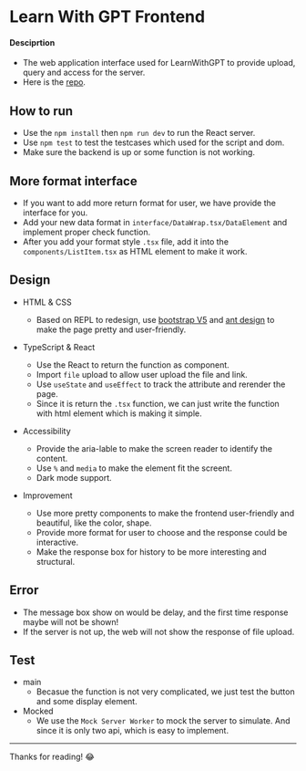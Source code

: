 # Learn With GPT Frontend

#### Desciprtion

- The web application interface used for LearnWithGPT to provide upload, query and access for the server.
- Here is the [repo](https://github.com/scli-James/LearnWithGPT/tree/main/client 'Go').

## How to run

- Use the `npm install` then `npm run dev` to run the React server.
- Use `npm test` to test the testcases which used for the script and dom.
- Make sure the backend is up or some function is not working.

## More format interface

- If you want to add more return format for user, we have provide the interface for you.
- Add your new data format in `interface/DataWrap.tsx/DataElement` and implement proper check function.
- After you add your format style `.tsx` file, add it into the `components/ListItem.tsx` as HTML element to make it work.

## Design

- HTML & CSS

  - Based on REPL to redesign, use [bootstrap V5](https://getbootstrap.com/docs/5.2/getting-started/introduction/ 'Go') and [ant design](https://ant.design/docs/react/introduce) to make the page pretty and user-friendly.

- TypeScript & React

  - Use the React to return the function as component.
  - Import `file` upload to allow user upload the file and link.
  - Use `useState` and `useEffect` to track the attribute and rerender the page.
  - Since it is return the `.tsx` function, we can just write the function with html element which is making it simple.

- Accessibility

  - Provide the aria-lable to make the screen reader to identify the content.
  - Use `%` and `media` to make the element fit the screent.
  - Dark mode support.

- Improvement

  - Use more pretty components to make the frontend user-friendly and beautiful, like the color, shape.
  - Provide more format for user to choose and the response could be interactive.
  - Make the response box for history to be more interesting and structural.

## Error

- The message box show on would be delay, and the first time response maybe will not be shown!
- If the server is not up, the web will not show the response of file upload.

## Test

- main
  - Becasue the function is not very complicated, we just test the button and some display element.
- Mocked
  - We use the `Mock Server Worker` to mock the server to simulate. And since it is only two api, which is easy to implement.

---

Thanks for reading! 😂
